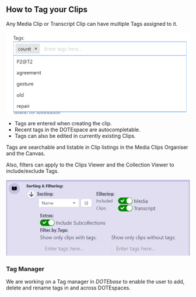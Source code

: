## How to Tag your Clips

Any Media Clip or Transcript Clip can have multiple Tags assigned to it.

[![Tags](images/tags/tags1.png)](images/tags/tags1.png)

- Tags are entered when creating the clip.
- Recent tags in the DOTEspace are autocompletable.
- Tags can also be edited in currently existing Clips.

Tags are searchable and listable in Clip listings in the Media Clips Organiser and the Canvas.

Also, filters can apply to the Clips Viewer and the Collection Viewer to include/exclude Tags.

[![Tags](images/tags/tags2.png)](images/tags/tags2.png)

### Tag Manager

We are working on a Tag manager in _DOTEbase_ to enable the user to add, delete and rename tags in and across DOTEspaces.
